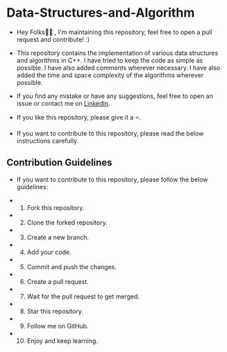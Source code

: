 # Data-Structures-and-Algorithm

- Hey Folks🖐🏻 , I'm maintaining this repository, feel free to open a pull request and contribute! :)

- This repository contains the implementation of various data structures and algorithms in C++. I have tried to keep the code as simple as possible. I have also added comments wherever necessary. I have also added the time and space complexity of the algorithms wherever possible. 

- If you find any mistake or have any suggestions, feel free to open an issue or contact me on [LinkedIn](https://www.linkedin.com/in/abhishek-kumar-5a1b6b1b3/).

- If you like this repository, please give it a ⭐️.

- If you want to contribute to this repository, please read the below instructions carefully.

## Contribution Guidelines

- If you want to contribute to this repository, please follow the below guidelines:

- 1. Fork this repository.
- 2. Clone the forked repository.
- 3. Create a new branch.
- 4. Add your code.
- 5. Commit and push the changes.
- 6. Create a pull request.
- 7. Wait for the pull request to get merged.
- 8. Star this repository.
- 9. Follow me on GitHub.
- 10. Enjoy and keep learning.

